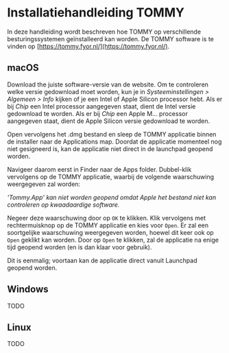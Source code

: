 # Installatiehandleiding TOMMY

In deze handleiding wordt beschreven hoe TOMMY op verschillende besturingssystemen geïnstalleerd kan worden. 
De TOMMY software is te vinden op [https://tommy.fyor.nl/](https://tommy.fyor.nl/).

## macOS

Download the juiste software-versie van de website. 
Om te controleren welke versie gedownload moet worden, kun je in *Systeeminstellingen > Algemeen > Info* kijken of je een Intel of Apple Silicon processor hebt.
Als er bij *Chip* een Intel processor aangegeven staat, dient de Intel versie gedownload te worden.
Als er bij *Chip* een Apple M... processor aangegeven staat, dient de Apple Silicon versie gedownload te worden.

Open vervolgens het .dmg bestand en sleep de TOMMY applicatie binnen de installer naar de Applications map. 
Doordat de applicatie momenteel nog niet gesigneerd is, kan de applicatie niet direct in de launchpad geopend worden.

Navigeer daarom eerst in Finder naar de Apps folder. Dubbel-klik vervolgens op de TOMMY applicatie, waarbij de volgende waarschuwing weergegeven zal worden:

*'Tommy.App' kan niet worden geopend omdat Apple het bestand niet kan controleren op kwaadaardige software.*

Negeer deze waarschuwing door op `OK` te klikken. Klik vervolgens met rechtermuisknop op de TOMMY applicatie en kies voor `Open`.
Er zal een soortgelijke waarschuwing weergegeven worden, hoewel dit keer ook op `Open` geklikt kan worden.
Door op `Open` te klikken, zal de applicatie na enige tijd geopend worden (en is dan klaar voor gebruik). 

Dit is eenmalig; voortaan kan de applicatie direct vanuit Launchpad geopend worden.

## Windows

TODO

## Linux

TODO